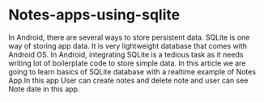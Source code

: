 # Notes-apps-using-sqlite
In Android, there are several ways to store persistent data. SQLite is one way of storing app data. It is very lightweight database that comes with Android OS. In Android, integrating SQLite is a tedious task as it needs writing lot of boilerplate code to store simple data. In this article we are going to learn basics of SQLite database with a realtime example of Notes App.In this app User can create notes and delete note and user can see Note date in this app.

